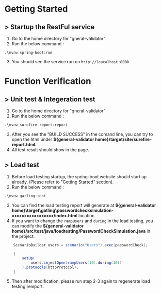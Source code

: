 # Getting Started

## > Startup the RestFul service
1. Go to the home directory for "gneral-validator"
2. Run the below command : 
```pwershell
.\mvnw spring-boot:run
```
3. You should see the service run on `http://loacalhost:8080`

# Function Verification
## > Unit test & Integeration test
1. Go to the home directory for "gneral-validator"
2. Run the below command :
```powershell
.\mvnw surefire-report:report
```
3. After you see the "BUILD SUCCESS" in the comand line, you can try to open the html under 
<b>${general-validator home}/target/site/surefire-report.html</b>.
4. All test result should show in the page.

## > Load test
1. Before load testing startup, the spring-boot website should start up already. (Please refer to "Getting Started" section).
2. Run the below command :
```powershell
.\mvnw gatling:test
```
3. You can find the load testing report will generate at <b>${general-validator home}\target\gatling\passwordchecksimulation-xxxxxxxxxxxxxxxxx/index.html</b> location.
4. If you want to change the `rampUsers` and `during` in the load testing, you can modify the <b>${general-validator home}/src/test/java/loadtesting/PasswordCheckSimulation.java</b> in the project. 

``` java
    ScenarioBuilder users = scenario("Users").exec(passwordCheck);

    {
        setUp(
            users.injectOpen(rampUsers(10).during(30))
        ).protocols(httpProtocol);
    }
```
5. Then after modification, please run step 2-3 again to regenerate load testing remport.